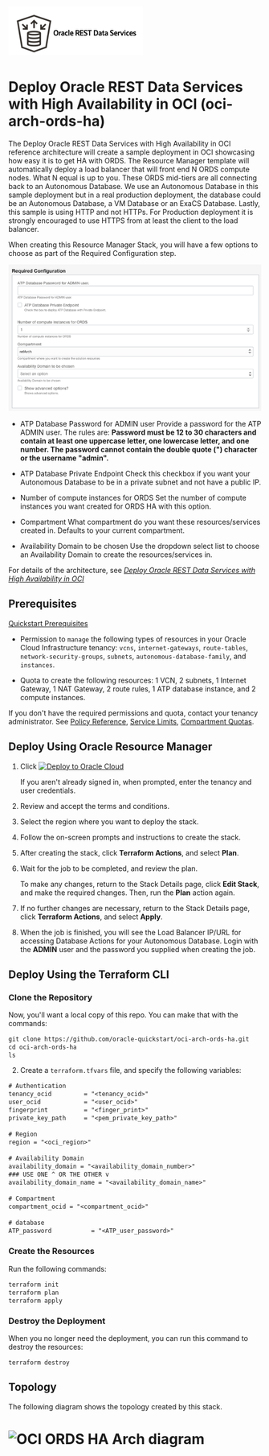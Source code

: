 # ![ORDS Logo](./images/logo.png)

# Deploy Oracle REST Data Services with High Availability in OCI (oci-arch-ords-ha)

The Deploy Oracle REST Data Services with High Availability in OCI reference architecture will create a sample deployment in OCI showcasing how easy it is to get HA with ORDS. The Resource Manager template will automatically deploy a load balancer that will front end N ORDS compute nodes. What N equal is up to you. These ORDS mid-tiers are all connecting back to an Autonomous Database. We use an Autonomous Database in this sample deployment but in a real production deployment, the database could be an Autonomous Database, a VM Database or an ExaCS Database. Lastly, this sample is using HTTP and not HTTPs. For Production deployment it is strongly encouraged to use HTTPS from at least the client to the load balancer.

When creating this Resource Manager Stack, you will have a few options to choose as part of the Required Configuration step.

![Required Configuration Step](./images/rc.png)

- ATP Database Password for ADMIN user
    Provide a password for the ATP ADMIN user. The rules are: **Password must be 12 to 30 characters and contain at least one uppercase letter, one lowercase letter, and one number. The password cannot contain the double quote (") character or the username "admin".**

- ATP Database Private Endpoint
    Check this checkbox if you want your Autonomous Database to be in a private subnet and not have a public IP.

- Number of compute instances for ORDS
    Set the number of compute instances you want created for ORDS HA with this option.

-  Compartment
    What compartment do you want these resources/services created in. Defaults to your current compartment.

- Availability Domain to be chosen
    Use the dropdown select list to choose an Availability Domain to create the resources/services in.

For details of the architecture, see [_Deploy Oracle REST Data Services with High Availability in OCI_](https://docs.oracle.com/en/solutions/arch-ords-ha/index.html)

## Prerequisites

[Quickstart Prerequisites](https://github.com/oracle-quickstart/oci-prerequisites)

- Permission to `manage` the following types of resources in your Oracle Cloud Infrastructure tenancy: `vcns`, `internet-gateways`, `route-tables`, `network-security-groups`, `subnets`, `autonomous-database-family`, and `instances`.

- Quota to create the following resources: 1 VCN, 2 subnets, 1 Internet Gateway, 1 NAT Gateway, 2 route rules, 1 ATP database instance, and 2 compute instances.

If you don't have the required permissions and quota, contact your tenancy administrator. See [Policy Reference](https://docs.cloud.oracle.com/en-us/iaas/Content/Identity/Reference/policyreference.htm), [Service Limits](https://docs.cloud.oracle.com/en-us/iaas/Content/General/Concepts/servicelimits.htm), [Compartment Quotas](https://docs.cloud.oracle.com/iaas/Content/General/Concepts/resourcequotas.htm).

## Deploy Using Oracle Resource Manager

1. Click [![Deploy to Oracle Cloud](https://oci-resourcemanager-plugin.plugins.oci.oraclecloud.com/latest/deploy-to-oracle-cloud.svg)](https://cloud.oracle.com/resourcemanager/stacks/create?region=home&zipUrl=https://github.com/oracle-quickstart/oci-arch-ords-ha/releases/latest/download/oci-arch-ords-ha-stack-latest.zip)

    If you aren't already signed in, when prompted, enter the tenancy and user credentials.

2. Review and accept the terms and conditions.

3. Select the region where you want to deploy the stack.

4. Follow the on-screen prompts and instructions to create the stack.

5. After creating the stack, click **Terraform Actions**, and select **Plan**.

6. Wait for the job to be completed, and review the plan.

    To make any changes, return to the Stack Details page, click **Edit Stack**, and make the required changes. Then, run the **Plan** action again.

7. If no further changes are necessary, return to the Stack Details page, click **Terraform Actions**, and select **Apply**. 

8. When the job is finished, you will see the Load Balancer IP/URL for accessing Database Actions for your Autonomous Database. Login with the **ADMIN** user and the password you supplied when creating the job.


## Deploy Using the Terraform CLI

### Clone the Repository
Now, you'll want a local copy of this repo. You can make that with the commands:

    git clone https://github.com/oracle-quickstart/oci-arch-ords-ha.git
    cd oci-arch-ords-ha
    ls

2. Create a `terraform.tfvars` file, and specify the following variables:

```
# Authentication
tenancy_ocid         = "<tenancy_ocid>"
user_ocid            = "<user_ocid>"
fingerprint          = "<finger_print>"
private_key_path     = "<pem_private_key_path>"

# Region
region = "<oci_region>"

# Availability Domain 
availability_domain = "<availability_domain_number>"
### USE ONE ^ OR THE OTHER v
availability_domain_name = "<availability_domain_name>"

# Compartment
compartment_ocid = "<compartment_ocid>"

# database
ATP_password           = "<ATP_user_password>"

````

### Create the Resources
Run the following commands:

    terraform init
    terraform plan
    terraform apply

### Destroy the Deployment
When you no longer need the deployment, you can run this command to destroy the resources:

    terraform destroy

## Topology

The following diagram shows the topology created by this stack.

# ![OCI ORDS HA Arch diagram](./images/ha-ords-oci.png)